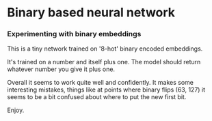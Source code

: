 <h1>Binary based neural network</h1>

<h3>Experimenting with binary embeddings</h3>

This is a tiny network trained on '8-hot' binary encoded embeddings.  

It's trained on a number and itself plus one. The model should return whatever number you give it plus one.  

Overall it seems to work quite well and confidently. It makes some interesting mistakes, things like at points where binary flips (63, 127) it seems to be a bit confused about where to put the new first bit.  

Enjoy.
